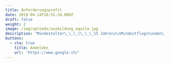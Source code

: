 ```yaml
---
title: Anforderungsprofil
date: 2019-04-14T10:51:24.000Z
draft: false
weight: 2
image: /img/uploads/ausbildung_aquila.jpg
description: "Mindestalter\_\_\_|\_\_\_15 Jahre\n\nMindestflugstunden\_\_\_|\_\_\_45 Stunden\n\nKosten\_\_\_|\_\_\_CHF 18'000.– bis 22'000.–\n\nAusbildungsdauer\_\_\_|\_\_\_ca. 1.5 Jahre\n\nGesundheit\_\_\_|\_\_\_Medical Class 2"
buttons:
  - cta: true
    title: Anmelden
    url: 'https://www.google.ch/'
---
```

